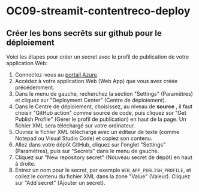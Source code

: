 # OC09-streamit-contentreco-deploy

## Créer les bons secrêts sur github pour le déploiement

Voici les étapes pour créer un secret avec le profil de publication de votre application Web:

1. Connectez-vous au [portail Azure](https://portal.azure.com/).
2. Accédez à votre application Web (Web App) que vous avez créée précédemment.
3. Dans le menu de gauche, recherchez la section "Settings" (Paramètres) et cliquez sur "Deployment Center" (Centre de déploiement).
4. Dans le Centre de déploiement, choisissez, au niveau de **source** , il faut choisir "GitHub action" comme source de code, puis cliquez sur "Get Publish Profile" (Gérer le profil de publication) en haut de la page. Un fichier XML sera téléchargé sur votre ordinateur.
5. Ouvrez le fichier XML téléchargé avec un éditeur de texte (comme Notepad ou Visual Studio Code) et copiez son contenu.
6. Allez dans votre dépôt GitHub, cliquez sur l'onglet "Settings" (Paramètres), puis sur "Secrets" dans le menu de gauche.
7. Cliquez sur "New repository secret" (Nouveau secret de dépôt) en haut à droite.
8. Entrez un nom pour le secret, par exemple `WEB_APP_PUBLISH_PROFILE`, et collez le contenu du fichier XML dans la zone "Value" (Valeur). Cliquez sur "Add secret" (Ajouter un secret).
